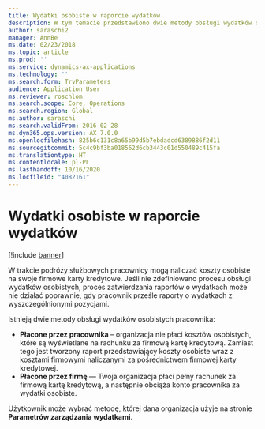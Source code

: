 ```yaml
---
title: Wydatki osobiste w raporcie wydatków
description: W tym temacie przedstawiono dwie metody obsługi wydatków osobistych pracownika w Microsoft Dynamics 365 Finance.
author: saraschi2
manager: AnnBe
ms.date: 02/23/2018
ms.topic: article
ms.prod: ''
ms.service: dynamics-ax-applications
ms.technology: ''
ms.search.form: TrvParameters
audience: Application User
ms.reviewer: roschlom
ms.search.scope: Core, Operations
ms.search.region: Global
ms.author: saraschi
ms.search.validFrom: 2016-02-28
ms.dyn365.ops.version: AX 7.0.0
ms.openlocfilehash: 825b6c131c8a65b99d5b7ebdadcd6389886f2d11
ms.sourcegitcommit: 5c4c9bf3ba018562d6cb3443c01d550489c415fa
ms.translationtype: HT
ms.contentlocale: pl-PL
ms.lasthandoff: 10/16/2020
ms.locfileid: "4082161"
---
```

# <a name="personal-expenses-on-an-expense-report"></a>Wydatki osobiste w raporcie wydatków

[!include [banner](../includes/banner.md)]

W trakcie podróży służbowych pracownicy mogą naliczać koszty osobiste na swoje firmowe karty kredytowe. Jeśli nie zdefiniowano procesu obsługi wydatków osobistych, proces zatwierdzania raportów o wydatkach może nie działać poprawnie, gdy pracownik prześle raporty o wydatkach z wyszczególnionymi pozycjami. 

Istnieją dwie metody obsługi wydatków osobistych pracownika:

- **Płacone przez pracownika** – organizacja nie płaci kosztów osobistych, które są wyświetlane na rachunku za firmową kartę kredytową. Zamiast tego jest tworzony raport przedstawiający koszty osobiste wraz z kosztami firmowymi naliczanymi za pośrednictwem firmowej karty kredytowej.
- **Płacone przez firmę** — Twoja organizacja płaci pełny rachunek za firmową kartę kredytową, a następnie obciąża konto pracownika za wydatki osobiste.

Użytkownik może wybrać metodę, której dana organizacja użyje na stronie **Parametrów zarządzania wydatkami**.
